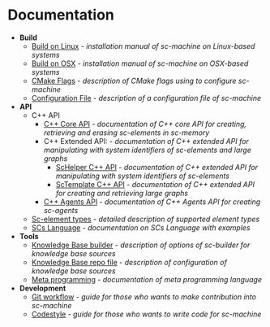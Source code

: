 # Documentation

- **Build**
    * [Build on Linux](build/linux-build.md) - *installation manual of sc-machine on Linux-based systems*
    * [Build on OSX](build/osx-build.md) - *installation manual of sc-machine on OSX-based systems*
    * [CMake Flags](build/cmake-flags.md) - *description of CMake flags using to configure sc-machine*
    * [Configuration File](build/config.md) - *description of a configuration file of sc-machine*
- **API**
    * C++ API
        * [C++ Core API](sc-memory/api/cpp/core/api.md) - *documentation of C++ core API for creating, retrieving and erasing sc-elements in sc-memory*
        * C++ Extended API: - *documentation of C++ extended API for manipulating with system identifiers of sc-elements and large graphs*
            * [ScHelper C++ API](sc-memory/api/cpp/extended/helper-api.md) - *documentation of C++ extended API for manipulating with system identifiers of sc-elements*
            * [ScTemplate C++ API](sc-memory/api/cpp/extended/template-api.md) - *documentation of C++ extended API for creating and retrieving large graphs*
        * [C++ Agents API](sc-memory/api/cpp/agents.md) - *documentation of C++ Agents API for creating sc-agents*
    * [Sc-element types](scs/sc-element-types.md) - *detailed description of supported element types*
    * [SCs Language](scs/scs.md) - *documentation on SCs Language with examples*
- **Tools**
    * [Knowledge Base builder](sc-tools/kb-builder.md) - *description of options of sc-builder for knowledge base sources*
    * [Knowledge Base repo file](sc-tools/kb-repo-file.md) - *description of configuration of knowledge base sources*
    * [Meta programming](sc-tools/cpp-meta.md) - *documentation of meta programming language*
- **Development**
    * [Git workflow](dev/git-workflow.md) - *guide for those who wants to make contribution into sc-machine*
    * [Codestyle](dev/codestyle.md) - *guide for those who wants to write code for sc-machine*
